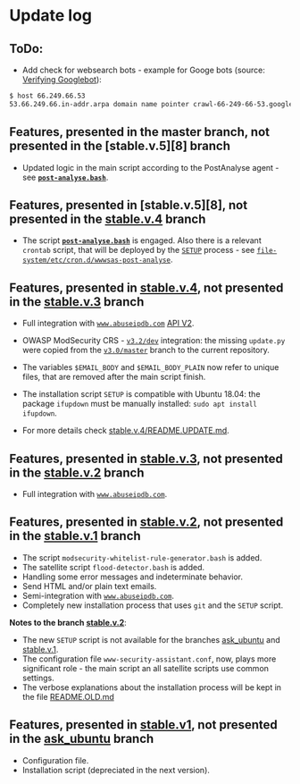 # Update log

## ToDo:

* Add check for websearch bots - example for Googe bots (source: [Verifying Googlebot](https://support.google.com/webmasters/answer/80553)):

 ````bash
 $ host 66.249.66.53
 53.66.249.66.in-addr.arpa domain name pointer crawl-66-249-66-53.googlebot.com.
 ````

## Features, presented in the master branch, not presented in the [stable.v.5][8] branch

* Updated logic in the main script according to the PostAnalyse agent - see [**`post-analyse.bash`**](post-analyse.bash).

## Features, presented in [stable.v.5][8], not presented in the [stable.v.4][6] branch

* The script [**`post-analyse.bash`**](post-analyse.bash) is engaged. Also there is a relevant `crontab` script, that will be deployed by the [`SETUP`](SETUP) process - see [`file-system/etc/cron.d/wwwsas-post-analyse`](file-system/etc/cron.d/wwwsas-post-analyse.example).

## Features, presented in [stable.v.4][6], not presented in the [stable.v.3][5] branch

* Full integration with [`www.abuseipdb.com`](https://www.abuseipdb.com) [API V2](https://docs.abuseipdb.com/).

* OWASP ModSecurity CRS - [`v3.2/dev`](https://github.com/SpiderLabs/owasp-modsecurity-crs) integration: the missing `update.py` were copied from the [`v3.0/master`](https://github.com/SpiderLabs/owasp-modsecurity-crs) branch to the current repository.

* The variables `$EMAIL_BODY` and `$EMAIL_BODY_PLAIN` now refer to unique files, that are removed after the main script finish.

* The installation script `SETUP` is compatible with Ubuntu 18.04: the package `ifupdown` must be manually installed: `sudo apt install ifupdown`.

* For more details check [stable.v.4/README.UPDATE.md][7].

## Features, presented in [stable.v.3][5], not presented in the [stable.v.2][3] branch

* Full integration with [`www.abuseipdb.com`](https://www.abuseipdb.com).

## Features, presented in [stable.v.2][3], not presented in the [stable.v.1][2] branch

* The script `modsecurity-whitelist-rule-generator.bash` is added.
* The satellite script `flood-detector.bash` is added.
* Handling some error messages and indeterminate behavior.
* Send HTML and/or plain text emails.
* Semi-integration with [`www.abuseipdb.com`](https://www.abuseipdb.com).
* Completely new installation process that uses `git` and the `SETUP` script.

**Notes to the branch [stable.v.2][3]**:

* The new `SETUP` script is not available for the branches [ask_ubuntu][1] and [stable.v.1][2].
* The configuration file `www-security-assistant.conf`, now, plays more significant role - the main script an all satellite scripts use common settings.
* The verbose explanations about the installation process will be kept in the file [README.OLD.md][4]

## Features, presented in [stable.v1][2], not presented in the [ask_ubuntu][1] branch

* Configuration file.
* Installation script (depreciated in the next version).

 [1]: https://github.com/pa4080/www-security-assistant/tree/ask_ubuntu
 [2]: https://github.com/pa4080/www-security-assistant/tree/stable.v.1
 [3]: https://github.com/pa4080/www-security-assistant/tree/stable.v.2
 [4]: https://github.com/pa4080/www-security-assistant/blob/stable.v.2/README.OLD.md
 [5]: https://github.com/pa4080/www-security-assistant/tree/stable.v.3
 [6]: https://github.com/pa4080/www-security-assistant/tree/stable.v.4
 [7]: https://github.com/pa4080/www-security-assistant/tree/stable.v.4/README.UPDATE.md
